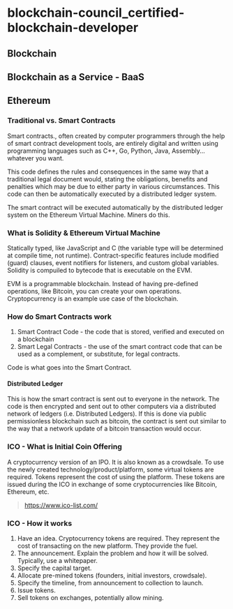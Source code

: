 # blockchain-council_certified-blockchain-developer

## Blockchain

## Blockchain as a Service - BaaS

## Ethereum

### Traditional vs. Smart Contracts

Smart contracts., often created by computer programmers through the help of smart contract development tools, are entirely digital and written using programming languages such as C++, Go, Python, Java, Assembly... whatever you want.

This code defines the rules and consequences in the same way that a traditional legal document would, stating the obligations, benefits and penalties which may be due to either party in various circumstances. This code can then be automatically executed by a distributed ledger system.

The smart contract will be executed automatically by the distributed ledger system on the Ethereum Virtual Machine. Miners do this.

### What is Solidity & Ethereum Virtual Machine

Statically typed, like JavaScript and C (the variable type will be determined at compile time, not runtime). Contract-specific features include modified (guard) clauses, event notifiers for listeners, and custom global variables. Solidity is compuiled to bytecode that is executable on the EVM.

EVM is a programmable blockchain. Instead of having pre-defined operations, like Bitcoin, you can create your own operations. Cryptopcurrency is an example use case of the blockchain.

### How do Smart Contracts work

1. Smart Contract Code - the code that is stored, verified and executed on a blockchain
2. Smart Legal Contracts - the use of the smart contract code that can be used as a complement, or substitute, for legal contracts.

Code is what goes into the Smart Contract. 

#### Distributed Ledger

This is how the smart contract is sent out to everyone in the network. The code is then encrypted and sent out to other computers via a distributed network of ledgers (i.e. Distributed Ledgers). If this is done via public permissionless blockchain such as bitcoin, the contract is sent out similar to the way that a network update of a bitcoin transaction would occur. 

### ICO - What is Initial Coin Offering

A cryptocurrency version of an IPO. It is also known as a crowdsale. To use the newly created technology/product/platform, some virtual tokens are required. Tokens represent the cost of using the platform. These tokens are issued during the ICO in exchange of some cryptocurrencies like Bitcoin, Ethereum, etc.

> https://www.ico-list.com/

### ICO - How it works

1. Have an idea. Cryptocurrency tokens are required. They represent the cost of transacting on the new platform. They provide the fuel. 
2. The announcement. Explain the problem and how it will be solved. Typically, use a whitepaper.
3. Specify the capital target.
4. Allocate pre-mined tokens (founders, initial investors, crowdsale).
5. Specify the timeline, from announcement to collection to launch.
6. Issue tokens.
7. Sell tokens on exchanges, potentially allow mining.


